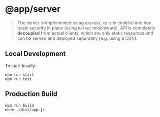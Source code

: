 # @app/server

>  The server is implemented using `express`, `cors` is enabled and has basic security in place (using `helmet` middleware). API is completely **decoupled** from actual clients, which are only static resources and can be served and deployed separately (e.g. using a CDN).

## Local Development

To start locally:

```
npm run start
npm run test
```

## Production Build

```
npm run build
node ./dist/app.js
```
